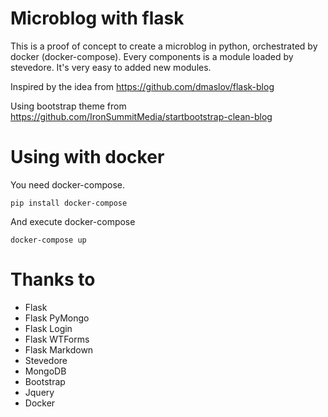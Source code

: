 Microblog with flask
====================

This is a proof of concept to create a microblog in python, orchestrated by docker (docker-compose). Every components is a module loaded by stevedore. It's very easy to added new modules.

Inspired by the idea from https://github.com/dmaslov/flask-blog

Using bootstrap theme from https://github.com/IronSummitMedia/startbootstrap-clean-blog

Using with docker
=================

You need docker-compose.

    pip install docker-compose

And execute docker-compose

    docker-compose up

Thanks to 
=========

- Flask
- Flask PyMongo
- Flask Login
- Flask WTForms
- Flask Markdown
- Stevedore
- MongoDB
- Bootstrap
- Jquery
- Docker
